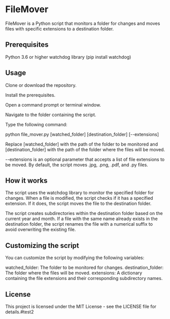 # FileMover
FileMover is a Python script that monitors a folder for changes and moves files with specific extensions to a destination folder.

## Prerequisites
Python 3.6 or higher
watchdog library (pip install watchdog)
## Usage
Clone or download the repository.

Install the prerequisites.

Open a command prompt or terminal window.

Navigate to the folder containing the script.

Type the following command:

python file_mover.py [watched_folder] [destination_folder] [--extensions]

Replace [watched_folder] with the path of the folder to be monitored and [destination_folder] with the path of the folder where the files will be moved.

--extensions is an optional parameter that accepts a list of file extensions to be moved. By default, the script moves .jpg, .png, .pdf, and .py files.

## How it works
The script uses the watchdog library to monitor the specified folder for changes. When a file is modified, the script checks if it has a specified extension. If it does, the script moves the file to the destination folder.

The script creates subdirectories within the destination folder based on the current year and month. If a file with the same name already exists in the destination folder, the script renames the file with a numerical suffix to avoid overwriting the existing file.

## Customizing the script
You can customize the script by modifying the following variables:

watched_folder: The folder to be monitored for changes.
destination_folder: The folder where the files will be moved.
extensions: A dictionary containing the file extensions and their corresponding subdirectory names.
## License
This project is licensed under the MIT License - see the LICENSE file for details.# t e s t 2  
 